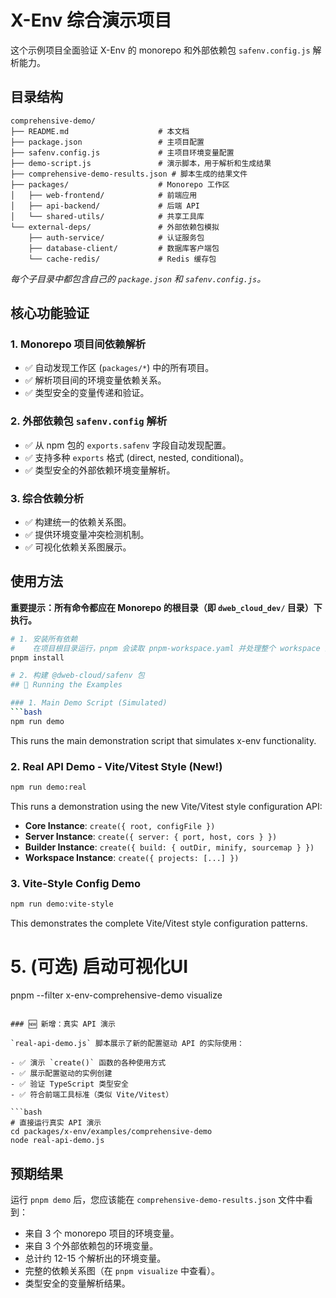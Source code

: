 # X-Env 综合演示项目

这个示例项目全面验证 X-Env 的 monorepo 和外部依赖包 `safenv.config.js` 解析能力。

## 目录结构

```
comprehensive-demo/
├── README.md                    # 本文档
├── package.json                 # 主项目配置
├── safenv.config.js             # 主项目环境变量配置
├── demo-script.js               # 演示脚本，用于解析和生成结果
├── comprehensive-demo-results.json # 脚本生成的结果文件
├── packages/                    # Monorepo 工作区
│   ├── web-frontend/            # 前端应用
│   ├── api-backend/             # 后端 API
│   └── shared-utils/            # 共享工具库
└── external-deps/               # 外部依赖包模拟
    ├── auth-service/            # 认证服务包
    ├── database-client/         # 数据库客户端包
    └── cache-redis/             # Redis 缓存包
```

_每个子目录中都包含自己的 `package.json` 和 `safenv.config.js`。_

## 核心功能验证

### 1. Monorepo 项目间依赖解析

- ✅ 自动发现工作区 (`packages/*`) 中的所有项目。
- ✅ 解析项目间的环境变量依赖关系。
- ✅ 类型安全的变量传递和验证。

### 2. 外部依赖包 `safenv.config` 解析

- ✅ 从 npm 包的 `exports.safenv` 字段自动发现配置。
- ✅ 支持多种 `exports` 格式 (direct, nested, conditional)。
- ✅ 类型安全的外部依赖环境变量解析。

### 3. 综合依赖分析

- ✅ 构建统一的依赖关系图。
- ✅ 提供环境变量冲突检测机制。
- ✅ 可视化依赖关系图展示。

## 使用方法

**重要提示：所有命令都应在 Monorepo 的根目录（即 `dweb_cloud_dev/` 目录）下执行。**

````bash
# 1. 安装所有依赖
#    在项目根目录运行，pnpm 会读取 pnpm-workspace.yaml 并处理整个 workspace 的依赖关系。
pnpm install

# 2. 构建 @dweb-cloud/safenv 包
## 🚀 Running the Examples

### 1. Main Demo Script (Simulated)
```bash
npm run demo
````

This runs the main demonstration script that simulates x-env functionality.

### 2. Real API Demo - Vite/Vitest Style (New!)

```bash
npm run demo:real
```

This runs a demonstration using the new Vite/Vitest style configuration API:

- **Core Instance**: `create({ root, configFile })`
- **Server Instance**: `create({ server: { port, host, cors } })`
- **Builder Instance**: `create({ build: { outDir, minify, sourcemap } })`
- **Workspace Instance**: `create({ projects: [...] })`

### 3. Vite-Style Config Demo

```bash
npm run demo:vite-style
```

This demonstrates the complete Vite/Vitest style configuration patterns.

# 5. (可选) 启动可视化UI

pnpm --filter x-env-comprehensive-demo visualize

````

### 🆕 新增：真实 API 演示

`real-api-demo.js` 脚本展示了新的配置驱动 API 的实际使用：

- ✅ 演示 `create()` 函数的各种使用方式
- ✅ 展示配置驱动的实例创建
- ✅ 验证 TypeScript 类型安全
- ✅ 符合前端工具标准（类似 Vite/Vitest）

```bash
# 直接运行真实 API 演示
cd packages/x-env/examples/comprehensive-demo
node real-api-demo.js
````

## 预期结果

运行 `pnpm demo` 后，您应该能在 `comprehensive-demo-results.json` 文件中看到：

- 来自 3 个 monorepo 项目的环境变量。
- 来自 3 个外部依赖包的环境变量。
- 总计约 12-15 个解析出的环境变量。
- 完整的依赖关系图（在 `pnpm visualize` 中查看）。
- 类型安全的变量解析结果。
